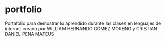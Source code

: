 # portfolio
Portafolio para demostrar lo aprendido durante las clases en lenguajes de internet creado por 
WILLIAM HERNANDO GÓMEZ MORENO y CRISTIAN DANIEL PENA MATEUS

